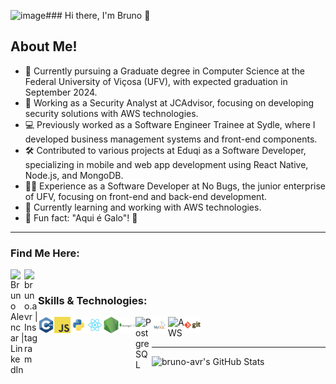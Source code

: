 ![image](https://github.com/user-attachments/assets/15d1738b-043c-4898-9aa2-cccbe008cff1)### Hi there, I'm Bruno 👋 

## About Me!

- 📖 Currently pursuing a Graduate degree in Computer Science at the Federal University of Viçosa (UFV), with expected graduation in September 2024.
- 💼 Working as a Security Analyst at JCAdvisor, focusing on developing security solutions with AWS technologies.
- 💻 Previously worked as a Software Engineer Trainee at Sydle, where I developed business management systems and front-end components.
- 🛠️ Contributed to various projects at Eduqi as a Software Developer, specializing in mobile and web app development using React Native, Node.js, and MongoDB.
- 🧑‍💻 Experience as a Software Developer at No Bugs, the junior enterprise of UFV, focusing on front-end and back-end development.
- 🌱 Currently learning and working with AWS technologies.
- 🤪 Fun fact: "Aqui é Galo"! 🐓

---

### Find Me Here:

[<img align="left" alt="Bruno Alencar | LinkedIn" width="22px" src="https://cdn.jsdelivr.net/npm/simple-icons@v3/icons/linkedin.svg" />][linkedin]
[<img align="left" alt="bruno.avr | Instagram" width="22px" src="https://cdn.jsdelivr.net/npm/simple-icons@v3/icons/instagram.svg" />][instagram]

<br />

### Skills & Technologies:

<img align="left" alt="C++" width="26px" src="https://raw.githubusercontent.com/github/explore/180320cffc25f4ed1bbdfd33d4db3a66eeeeb358/topics/cpp/cpp.png" />
<img align="left" alt="JavaScript" width="26px" src="https://raw.githubusercontent.com/github/explore/80688e429a7d4ef2fca1e82350fe8e3517d3494d/topics/javascript/javascript.png" />
<img align="left" alt="Python" width="26px" src="https://raw.githubusercontent.com/github/explore/80688e429a7d4ef2fca1e82350fe8e3517d3494d/topics/python/python.png" />
<img align="left" alt="React" width="26px" src="https://raw.githubusercontent.com/github/explore/80688e429a7d4ef2fca1e82350fe8e3517d3494d/topics/react/react.png" />
<img align="left" alt="Node.js" width="26px" src="https://raw.githubusercontent.com/github/explore/80688e429a7d4ef2fca1e82350fe8e3517d3494d/topics/nodejs/nodejs.png" />
<img align="left" alt="MongoDB" width="26px" src="https://raw.githubusercontent.com/github/explore/80688e429a7d4ef2fca1e82350fe8e3517d3494d/topics/mongodb/mongodb.png" />
<img align="left" alt="PostgreSQL" width="26px" src="https://avatars.githubusercontent.com/u/177543?s=280&v=4" />
<img align="left" alt="MySQL" width="26px" src="https://raw.githubusercontent.com/github/explore/80688e429a7d4ef2fca1e82350fe8e3517d3494d/topics/mysql/mysql.png" />
<img align="left" alt="AWS" width="26px" src="https://www.logo.wine/a/logo/Amazon_Web_Services/Amazon_Web_Services-Logo.wine.svg" />
<img align="left" alt="Git" width="26px" src="https://raw.githubusercontent.com/github/explore/80688e429a7d4ef2fca1e82350fe8e3517d3494d/topics/git/git.png" />

<br />
<br />

---

<img align="left" alt="bruno-avr's GitHub Stats" src="https://github-readme-stats.vercel.app/api?username=bruno-avr&show_icons=true&count_private=true&hide=stars,prs,issues,contribs&hide_rank=true&include_all_commits=true" />

[instagram]: https://instagram.com/bruno.avr
[linkedin]: https://linkedin.com/in/bruno-alencar-63b696217
